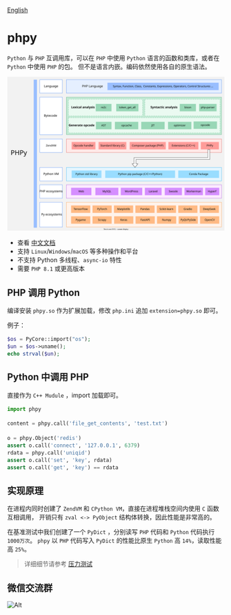 [English](README.md)

phpy
====
`Python` 与 `PHP` 互调用库，可以在 `PHP` 中使用 `Python` 语言的函数和类库，或者在 `Python` 中使用 `PHP` 的包。
但不是语言内嵌。编码依然使用各自的原生语法。

![phpy ecosystems](docs/images/ecosystems.svg)

- 查看 [中文文档](docs/cn/README.md)  
- 支持 `Linux`/`Windows`/`macOS` 等多种操作和平台
- 不支持 Python 多线程、`async-io` 特性
- 需要 `PHP 8.1` 或更高版本

PHP 调用 Python
----
编译安装 `phpy.so` 作为扩展加载，修改 `php.ini` 追加 `extension=phpy.so` 即可。

例子：
```php
$os = PyCore::import("os");
$un = $os->uname();
echo strval($un);
```

Python 中调用 PHP
----
直接作为 `C++ Mudule` ，import 加载即可。

```python
import phpy

content = phpy.call('file_get_contents', 'test.txt')

o = phpy.Object('redis')
assert o.call('connect', '127.0.0.1', 6379)
rdata = phpy.call('uniqid')
assert o.call('set', 'key', rdata)
assert o.call('get', 'key') == rdata
```

实现原理
----
在进程内同时创建了 `ZendVM` 和 `CPython VM`，直接在进程堆栈空间内使用 `C` 函数互相调用，
开销只有 `zval <-> PyObject` 结构体转换，因此性能是非常高的。

在基准测试中我们创建了一个 `PyDict` ，分别读写 `PHP` 代码和 `Python` 代码执行 `1000万次`。
`phpy` 以 `PHP` 代码写入 `PyDict` 的性能比原生 `Python` 高 `14%`，读取性能高 `25%`。

> 详细细节请参考 [压力测试](docs/cn/benchmark.md)

微信交流群
----
![Alt](https://www.swoole.com/static/image/shiwo-tech.png)
